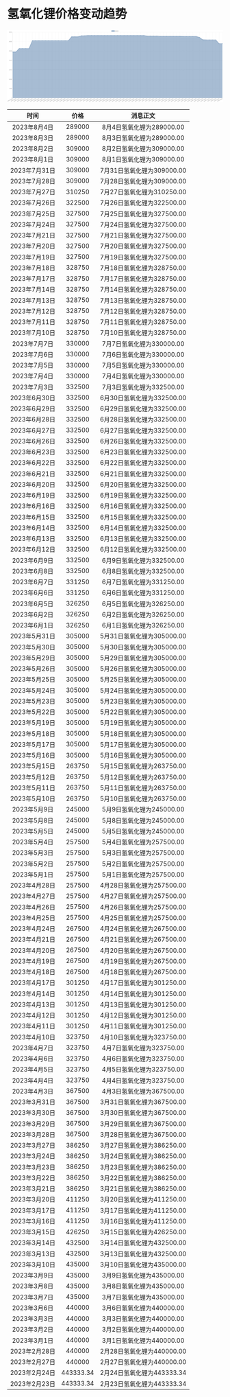# 氢氧化锂价格变动趋势 



![lithiumHydroxide-氢氧化锂](../../img/lithiumHydroxide.png)



| 时间 | 价格 | 消息正文 |
|:--:|:--:|:--:|
|2023年8月4日|289000|8月4日氢氧化锂为289000.00|
|2023年8月3日|289000|8月3日氢氧化锂为289000.00|
|2023年8月2日|309000|8月2日氢氧化锂为309000.00|
|2023年8月1日|309000|8月1日氢氧化锂为309000.00|
|2023年7月31日|309000|7月31日氢氧化锂为309000.00|
|2023年7月28日|309000|7月28日氢氧化锂为309000.00|
|2023年7月27日|310250|7月27日氢氧化锂为310250.00|
|2023年7月26日|322500|7月26日氢氧化锂为322500.00|
|2023年7月25日|327500|7月25日氢氧化锂为327500.00|
|2023年7月24日|327500|7月24日氢氧化锂为327500.00|
|2023年7月21日|327500|7月21日氢氧化锂为327500.00|
|2023年7月20日|327500|7月20日氢氧化锂为327500.00|
|2023年7月19日|327500|7月19日氢氧化锂为327500.00|
|2023年7月18日|328750|7月18日氢氧化锂为328750.00|
|2023年7月17日|328750|7月17日氢氧化锂为328750.00|
|2023年7月14日|328750|7月14日氢氧化锂为328750.00|
|2023年7月13日|328750|7月13日氢氧化锂为328750.00|
|2023年7月12日|328750|7月12日氢氧化锂为328750.00|
|2023年7月11日|328750|7月11日氢氧化锂为328750.00|
|2023年7月10日|328750|7月10日氢氧化锂为328750.00|
|2023年7月7日|330000|7月7日氢氧化锂为330000.00|
|2023年7月6日|330000|7月6日氢氧化锂为330000.00|
|2023年7月5日|330000|7月5日氢氧化锂为330000.00|
|2023年7月4日|330000|7月4日氢氧化锂为330000.00|
|2023年7月3日|332500|7月3日氢氧化锂为332500.00|
|2023年6月30日|332500|6月30日氢氧化锂为332500.00|
|2023年6月29日|332500|6月29日氢氧化锂为332500.00|
|2023年6月28日|332500|6月28日氢氧化锂为332500.00|
|2023年6月27日|332500|6月27日氢氧化锂为332500.00|
|2023年6月26日|332500|6月26日氢氧化锂为332500.00|
|2023年6月23日|332500|6月23日氢氧化锂为332500.00|
|2023年6月22日|332500|6月22日氢氧化锂为332500.00|
|2023年6月21日|332500|6月21日氢氧化锂为332500.00|
|2023年6月20日|332500|6月20日氢氧化锂为332500.00|
|2023年6月19日|332500|6月19日氢氧化锂为332500.00|
|2023年6月16日|332500|6月16日氢氧化锂为332500.00|
|2023年6月15日|332500|6月15日氢氧化锂为332500.00|
|2023年6月14日|332500|6月14日氢氧化锂为332500.00|
|2023年6月13日|332500|6月13日氢氧化锂为332500.00|
|2023年6月12日|332500|6月12日氢氧化锂为332500.00|
|2023年6月9日|332500|6月9日氢氧化锂为332500.00|
|2023年6月8日|332500|6月8日氢氧化锂为332500.00|
|2023年6月7日|331250|6月7日氢氧化锂为331250.00|
|2023年6月6日|331250|6月6日氢氧化锂为331250.00|
|2023年6月5日|326250|6月5日氢氧化锂为326250.00|
|2023年6月2日|326250|6月2日氢氧化锂为326250.00|
|2023年6月1日|326250|6月1日氢氧化锂为326250.00|
|2023年5月31日|305000|5月31日氢氧化锂为305000.00|
|2023年5月30日|305000|5月30日氢氧化锂为305000.00|
|2023年5月29日|305000|5月29日氢氧化锂为305000.00|
|2023年5月26日|305000|5月26日氢氧化锂为305000.00|
|2023年5月25日|305000|5月25日氢氧化锂为305000.00|
|2023年5月24日|305000|5月24日氢氧化锂为305000.00|
|2023年5月23日|305000|5月23日氢氧化锂为305000.00|
|2023年5月22日|305000|5月22日氢氧化锂为305000.00|
|2023年5月19日|305000|5月19日氢氧化锂为305000.00|
|2023年5月18日|305000|5月18日氢氧化锂为305000.00|
|2023年5月17日|305000|5月17日氢氧化锂为305000.00|
|2023年5月16日|305000|5月16日氢氧化锂为305000.00|
|2023年5月15日|263750|5月15日氢氧化锂为263750.00|
|2023年5月12日|263750|5月12日氢氧化锂为263750.00|
|2023年5月11日|263750|5月11日氢氧化锂为263750.00|
|2023年5月10日|263750|5月10日氢氧化锂为263750.00|
|2023年5月9日|245000|5月9日氢氧化锂为245000.00|
|2023年5月8日|245000|5月8日氢氧化锂为245000.00|
|2023年5月5日|245000|5月5日氢氧化锂为245000.00|
|2023年5月4日|257500|5月4日氢氧化锂为257500.00|
|2023年5月3日|257500|5月3日氢氧化锂为257500.00|
|2023年5月2日|257500|5月2日氢氧化锂为257500.00|
|2023年5月1日|257500|5月1日氢氧化锂为257500.00|
|2023年4月28日|257500|4月28日氢氧化锂为257500.00|
|2023年4月27日|257500|4月27日氢氧化锂为257500.00|
|2023年4月26日|257500|4月26日氢氧化锂为257500.00|
|2023年4月25日|257500|4月25日氢氧化锂为257500.00|
|2023年4月24日|267500|4月24日氢氧化锂为267500.00|
|2023年4月21日|267500|4月21日氢氧化锂为267500.00|
|2023年4月20日|267500|4月20日氢氧化锂为267500.00|
|2023年4月19日|267500|4月19日氢氧化锂为267500.00|
|2023年4月18日|267500|4月18日氢氧化锂为267500.00|
|2023年4月17日|301250|4月17日氢氧化锂为301250.00|
|2023年4月14日|301250|4月14日氢氧化锂为301250.00|
|2023年4月13日|301250|4月13日氢氧化锂为301250.00|
|2023年4月12日|301250|4月12日氢氧化锂为301250.00|
|2023年4月11日|301250|4月11日氢氧化锂为301250.00|
|2023年4月10日|323750|4月10日氢氧化锂为323750.00|
|2023年4月7日|323750|4月7日氢氧化锂为323750.00|
|2023年4月6日|323750|4月6日氢氧化锂为323750.00|
|2023年4月5日|323750|4月5日氢氧化锂为323750.00|
|2023年4月4日|323750|4月4日氢氧化锂为323750.00|
|2023年4月3日|367500|4月3日氢氧化锂为367500.00|
|2023年3月31日|367500|3月31日氢氧化锂为367500.00|
|2023年3月30日|367500|3月30日氢氧化锂为367500.00|
|2023年3月29日|367500|3月29日氢氧化锂为367500.00|
|2023年3月28日|367500|3月28日氢氧化锂为367500.00|
|2023年3月27日|386250|3月27日氢氧化锂为386250.00|
|2023年3月24日|386250|3月24日氢氧化锂为386250.00|
|2023年3月23日|386250|3月23日氢氧化锂为386250.00|
|2023年3月22日|386250|3月22日氢氧化锂为386250.00|
|2023年3月21日|386250|3月21日氢氧化锂为386250.00|
|2023年3月20日|411250|3月20日氢氧化锂为411250.00|
|2023年3月17日|411250|3月17日氢氧化锂为411250.00|
|2023年3月16日|411250|3月16日氢氧化锂为411250.00|
|2023年3月15日|426250|3月15日氢氧化锂为426250.00|
|2023年3月14日|432500|3月14日氢氧化锂为432500.00|
|2023年3月13日|432500|3月13日氢氧化锂为432500.00|
|2023年3月10日|435000|3月10日氢氧化锂为435000.00|
|2023年3月9日|435000|3月9日氢氧化锂为435000.00|
|2023年3月8日|435000|3月8日氢氧化锂为435000.00|
|2023年3月7日|435000|3月7日氢氧化锂为435000.00|
|2023年3月6日|440000|3月6日氢氧化锂为440000.00|
|2023年3月3日|440000|3月3日氢氧化锂为440000.00|
|2023年3月2日|440000|3月2日氢氧化锂为440000.00|
|2023年3月1日|440000|3月1日氢氧化锂为440000.00|
|2023年2月28日|440000|2月28日氢氧化锂为440000.00|
|2023年2月27日|440000|2月27日氢氧化锂为440000.00|
|2023年2月24日|443333.34|2月24日氢氧化锂为443333.34|
|2023年2月23日|443333.34|2月23日氢氧化锂为443333.34|